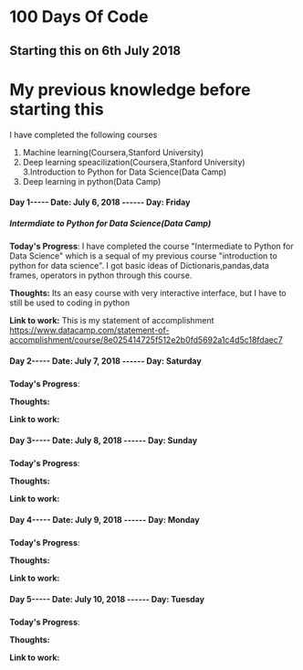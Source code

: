# 100 Days Of Code 

## Starting this on 6th July 2018

# My previous knowledge before starting this
I have completed the following courses
1. Machine learning(Coursera,Stanford University)
2. Deep learning speacilization(Coursera,Stanford University)
3.Introduction to Python for Data Science(Data Camp)
4. Deep learning in python(Data Camp)

#### Day 1----- Date: July 6, 2018 ------ Day: Friday
##### Intermdiate to Python for Data Science(Data Camp)

**Today's Progress**: I have completed the course "Intermediate to Python for Data Science" which is a sequal of my previous course "introduction to python for data science". I got basic ideas of Dictionaris,pandas,data frames, operators in python through this course. 

**Thoughts:** Its an easy course with very interactive interface, but I have to still be used to coding in python

**Link to work:** This is my statement of accomplishment https://www.datacamp.com/statement-of-accomplishment/course/8e025414725f512e2b0fd5692a1c4d5c18fdaec7

#### Day 2----- Date: July 7, 2018 ------ Day: Saturday
##### 

**Today's Progress**: 

**Thoughts:** 

**Link to work:** 

#### Day 3----- Date: July 8, 2018 ------ Day: Sunday
##### 

**Today's Progress**: 

**Thoughts:** 

**Link to work:** 

#### Day 4----- Date: July 9, 2018 ------ Day: Monday
##### 

**Today's Progress**: 

**Thoughts:** 

**Link to work:** 

#### Day 5----- Date: July 10, 2018 ------ Day: Tuesday
##### 

**Today's Progress**: 

**Thoughts:** 

**Link to work:** 
